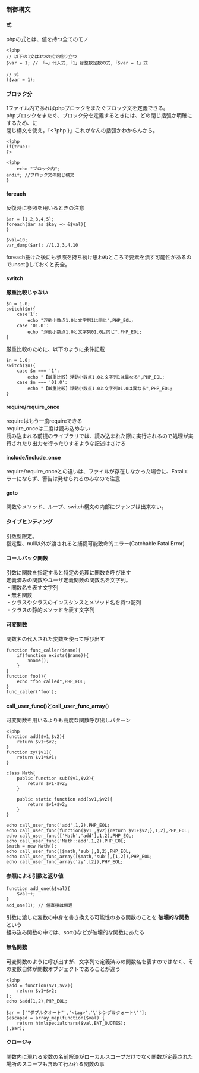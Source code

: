 ### 制御構文
#### 式
phpの式とは、値を持つ全てのモノ  
```
<?php
// 以下の1文は3つの式で成り立つ
$var = 1; // 「=」代入式,「1」は整数定数の式,「$var = 1」式

// 式
($var = 1);
```


#### ブロック分
1ファイル内であればphpブロックをまたぐブロック文を定義できる。  
phpブロックをまたぐ、ブロック分を定義するときには、どの閉じ括弧か明確にするため、に  
閉じ構文を使え。「<?php }」これがなんの括弧かわからんから。  

```
<?php
if(true):
?>

<?php 
    echo "ブロック内";
endif; //ブロック文の閉じ構文
}
```

#### foreach
反復時に参照を用いるときの注意  
```
$ar = [1,2,3,4,5];
foreach($ar as $key => &$val){
}

$val=10;
var_dump($ar); //1,2,3,4,10
```
foreach抜けた後にも参照を持ち続け思わぬところで要素を潰す可能性があるのでunset()しておくと安全。  


#### switch
**厳重比較じゃない**  
```
$n = 1.0;
switch($n){
    case'1':
        echo "浮動小数点1.0と文字列1は同じ",PHP_EOL;
    case '01.0':
        echo "浮動小数点1.0と文字列01.0は同じ",PHP_EOL;
}
```
厳重比較のために、以下のように条件記載  

```
$n = 1.0;
switch($n){
    case $n === '1':
        echo "【厳重比較】浮動小数点1.0と文字列1は異なる",PHP_EOL;
    case $n === '01.0':
        echo "【厳重比較】浮動小数点1.0と文字列01.0は異なる",PHP_EOL;
}
```

#### require/require_once
requireはもう一度requireできる  
require_onceは二度は読み込めない  
読み込まれる前提のライブラリでは、読み込まれた際に実行されるので処理が実行されたり出力を行ったりするような記述はさけろ  

#### include/include_once
require/require_onceとの違いは、ファイルが存在しなかった場合に、Fatalエラーにならず、警告は発せられるのみなので注意  


#### goto
関数やメソッド、ループ、switch構文の内部にジャンプは出来ない。  

#### タイプヒンティング
引数型限定。  
指定型、null以外が渡されると捕捉可能致命的エラー(Catchable Fatal Error)  

#### コールバック関数
引数に関数を指定すると特定の処理に関数を呼び出す  
定義済みの関数やユーザ定義関数の関数名を文字列。  
・関数名を表す文字列  
・無名関数  
・クラスやクラスのインスタンスとメソッド名を持つ配列  
・クラスの静的メソッドを表す文字列  


#### 可変関数
関数名の代入された変数を使って呼び出す  
```
function func_caller($name){
    if(function_exists($name)){
        $name();
    }
}
function foo(){
    echo "foo called",PHP_EOL;
}
func_caller('foo');
```

#### call_user_func()とcall_user_func_array()
可変関数を用いるよりも高度な関数呼び出しパターン  
```
<?php
function add($v1,$v2){
    return $v1+$v2;
}
function zy($v1){
    return $v1*$v1;
}

class Math{
    public function sub($v1,$v2){
        return $v1-$v2;
    }

    public static function add($v1,$v2){
        return $v1+$v2;
    }
}

echo call_user_func('add',1,2),PHP_EOL;
echo call_user_func(function($v1 ,$v2){return $v1+$v2;},1,2),PHP_EOL;
echo call_user_func(['Math','add'],1,2),PHP_EOL;
echo call_user_func('Math::add',1,2),PHP_EOL;
$math = new Math();
echo call_user_func([$math,'sub'],1,2),PHP_EOL;
echo call_user_func_array([$math,'sub'],[1,2]),PHP_EOL;
echo call_user_func_array('zy',[2]),PHP_EOL;
```

#### 参照による引数と返り値
```
function add_one(&$val){
    $val++;
}
add_one(1); // 値直接は無理
```
引数に渡した変数の中身を書き換える可能性のある関数のことを **破壊的な関数** という  
組み込み関数の中では、sort()などが破壊的な関数にあたる  

#### 無名関数
可変関数のように呼び出すが、文字列で定義済みの関数名を表すのではなく、その変数自体が関数オブジェクトであることが違う  
```
<?php
$add = function($v1,$v2){
    return $v1+$v2;
};
echo $add(1,2),PHP_EOL;

$ar = ['"ダブルクオート"','<tag>','\'シングルクォート\''];
$escaped = array_map(function($val) {
    return htmlspecialchars($val,ENT_QUOTES);
},$ar);
```

#### クロージャ
関数内に現れる変数の名前解決がローカルスコープだけでなく関数が定義された場所のスコープも含めて行われる関数の事  

